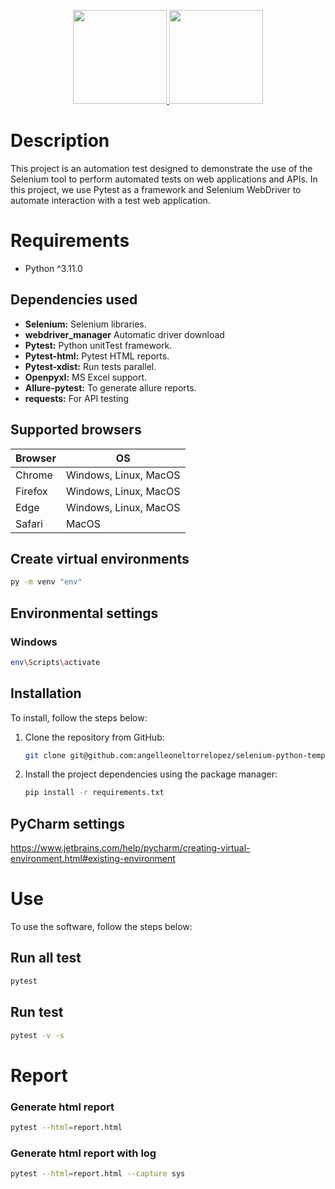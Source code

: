 <p align="center">
  <a href="https://www.selenium.dev/documentation/"><img src="https://upload.wikimedia.org/wikipedia/commons/d/d5/Selenium_Logo.png" width="150" height="150"/>
</a>
<a href="https://www.ingenieriazeros.com/">
<img src="https://1.bp.blogspot.com/-Q_GalsLLP0A/YYoUh73-MuI/AAAAAAAAMNc/OB4AIcWjB-UWJDKgH3c-kd0Syqt92lI-ACNcBGAsYHQ/s320/IMG_1169.PNG" 
width="150" height="150"></a>
</p>

# Description
This project is an automation test designed to demonstrate the use of the Selenium tool to perform automated tests on 
web applications and APIs. In this project, we use Pytest as a framework and Selenium WebDriver to automate interaction 
with a test web application.

# Requirements
* Python ^3.11.0

## Dependencies used
* **Selenium:** Selenium libraries.
* **webdriver_manager** Automatic driver download
* **Pytest:** Python unitTest framework.
* **Pytest-html:** Pytest HTML reports.
* **Pytest-xdist:** Run tests parallel.
* **Openpyxl:** MS Excel support.
* **Allure-pytest:** To generate allure reports.
* **requests:** For API testing

## Supported browsers
| Browser | OS                    |
|---------|-----------------------|
| Chrome  | Windows, Linux, MacOS |
| Firefox | Windows, Linux, MacOS |
| Edge    | Windows, Linux, MacOS |
| Safari  | MacOS                 |


## Create virtual environments
```bash
py -m venv "env" 
```

## Environmental settings
### Windows
```bash
env\Scripts\activate
```

## Installation
To install, follow the steps below:

1. Clone the repository from GitHub:
    ```bash
    git clone git@github.com:angelleoneltorrelopez/selenium-python-template.git
    ```
2. Install the project dependencies using the package manager:
    ```bash
    pip install -r requirements.txt  
    ```

## PyCharm settings
https://www.jetbrains.com/help/pycharm/creating-virtual-environment.html#existing-environment

# Use
To use the software, follow the steps below:


## Run all test
```bash
pytest
```

## Run test
```bash
pytest -v -s
```

# Report
### Generate html report
```bash
pytest --html=report.html
```

### Generate html report with log
```bash
pytest --html=report.html --capture sys
```
